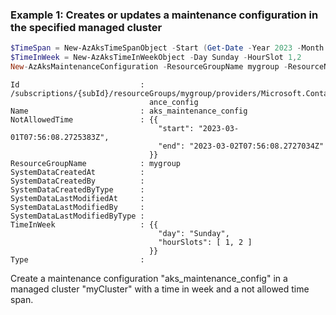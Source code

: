 ### Example 1: Creates or updates a maintenance configuration in the specified managed cluster
```powershell
$TimeSpan = New-AzAksTimeSpanObject -Start (Get-Date -Year 2023 -Month 3 -Day 1) -End (Get-Date -Year 2023 -Month 3 -Day 2)
$TimeInWeek = New-AzAksTimeInWeekObject -Day Sunday -HourSlot 1,2
New-AzAksMaintenanceConfiguration -ResourceGroupName mygroup -ResourceName myCluster -ConfigName 'aks_maintenance_config' -TimeInWeek $TimeInWeek -NotAllowedTime $TimeSpan
```

```output
Id                           : /subscriptions/{subId}/resourceGroups/mygroup/providers/Microsoft.ContainerService/managedClusters/myCluster/maintenanceConfigurations/aks_mainten
                               ance_config
Name                         : aks_maintenance_config
NotAllowedTime               : {{
                                 "start": "2023-03-01T07:56:08.2725383Z",
                                 "end": "2023-03-02T07:56:08.2727034Z"
                               }}
ResourceGroupName            : mygroup
SystemDataCreatedAt          :
SystemDataCreatedBy          :
SystemDataCreatedByType      :
SystemDataLastModifiedAt     :
SystemDataLastModifiedBy     :
SystemDataLastModifiedByType :
TimeInWeek                   : {{
                                 "day": "Sunday",
                                 "hourSlots": [ 1, 2 ]
                               }}
Type                         :
```

Create a maintenance configuration "aks_maintenance_config" in a managed cluster "myCluster" with a time in week and a not allowed time span.
